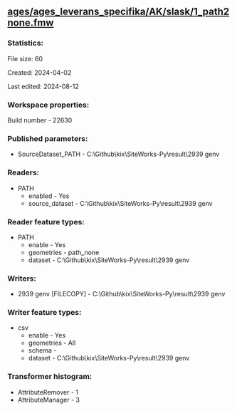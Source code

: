 ﻿## [ages/ages_leverans_specifika/AK/slask/1_path2none.fmw](https://github.com/kicki58/kix_working_dir/blob/master/ages/ages_leverans_specifika/AK/slask/1_path2none.fmw)

### Statistics:
File size: 60

Created: 2024-04-02

Last edited: 2024-08-12


### Workspace properties:
Build number    - 22630

### Published parameters:
*  SourceDataset_PATH    -   C:\Github\kix\SiteWorks-Py\result\2939 genv

### Readers:
*  PATH
    * enabled    -  Yes
    * source_dataset    -   C:\Github\kix\SiteWorks-Py\result\2939 genv

### Reader feature types:
*  PATH
    * enable - Yes
    * geometries - path_none
    * dataset - C:\Github\kix\SiteWorks-Py\result\2939 genv


### Writers:
*  2939 genv [FILECOPY]    -   C:\Github\kix\SiteWorks-Py\result\2939 genv

### Writer feature types:
*  csv
    * enable - Yes
    * geometries - All
    * schema - 
    * dataset - C:\Github\kix\SiteWorks-Py\result\2939 genv

### Transformer histogram:
*  AttributeRemover    -   1
*  AttributeManager    -   3

